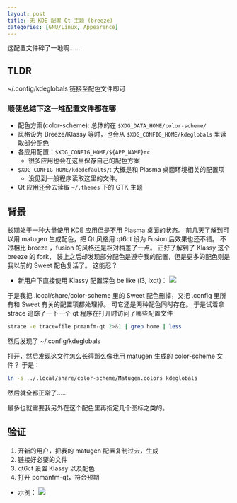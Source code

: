 ```yaml
---
layout: post
title: 无 KDE 配置 Qt 主题 (breeze)
categories: [GNU/Linux, Appearence]
---
```


这配置文件碎了一地啊……

## TLDR

~/.config/kdeglobals 链接至配色文件即可

### 顺使总结下这一堆配置文件都在哪

- 配色方案(color-scheme): 总体的在 `$XDG_DATA_HOME/color-scheme/`
- 风格设为 Breeze/Klassy 等时，也会从 `$XDG_CONFIG_HOME/kdeglobals` 里读取部分配色
- 各应用配置：`$XDG_CONFIG_HOME/${APP_NAME}rc`
    - 很多应用也会在这里保存自己的配色方案
- `$XDG_CONFIG_HOME/kdedefaults/`: 大概是和 Plasma 桌面环境相关的配置项
    - 没见到一般程序读取这里的文件。
- Qt 应用还会去读取 `~/.themes` 下的 GTK 主题


## 背景

长期处于一种大量使用 KDE 应用但是不用 Plasma 桌面的状态。
前几天了解到可以用 matugen 生成配色，把 Qt 风格用 qt6ct 设为 Fusion 后效果也还不错。
不过相比 breeze ，fusion 的风格还是相对稍差了一点。
正好了解到了 Klassy 这个 breeze 的 fork，
装上之后却发现部分配色是遵守我的配置，但是更多的配色则是我以前的 Sweet 配色复活了。
这能忍？

- 新用户下直接使用 Klassy 配置深色 be like (i3, lxqt)：
![](https://github.com/user-attachments/assets/31e515c2-3247-45fe-95e4-9de56f91fd65)

于是我把 .local/share/color-scheme 里的 Sweet 配色删掉，又把 .config 里所有和 Sweet 有关的配置项都处理掉。
可它还是两种配色同时存在。
于是试着拿 strace 追踪了一下一个 qt 程序在打开时访问了哪些配置文件

```bash
strace -e trace=file pcmanfm-qt 2>&1 | grep home | less
```

然后发现了 ~/.config/kdeglobals

打开，然后发现这文件怎么长得那么像我用 matugen 生成的 color-scheme 文件？
于是：

```bash
ln -s ../.local/share/color-scheme/Matugen.colors kdeglobals
```

然后就全都正常了……

最多也就需要我另外在这个配色里再指定几个图标之类的。

## 验证

1. 开新的用户，把我的 matugen 配置复制过去，生成
1. 链接好必要的文件
1. qt6ct 设置 Klassy 以及配色
1. 打开 pcmanfm-qt，符合预期

- 示例：
![](https://github.com/user-attachments/assets/eedeff37-d42d-48f3-9c0f-7520ce3d3387)

